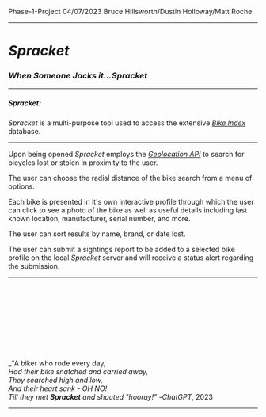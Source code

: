 Phase-1-Project
04/07/2023
Bruce Hillsworth/Dustin Holloway/Matt Roche

---

# **_Spracket_**

### **_When Someone Jacks it...Spracket_**

---

##### _Spracket_:

_Spracket_ is a multi-purpose tool used to access the extensive [_Bike Index_](https://bikeindex.org/why-donate) database.

---

Upon being opened _Spracket_ employs the _[Geolocation API](https://w3c.github.io/geolocation-api/#geolocation_interface)_ to search for bicycles lost or stolen in proximity to the user.

The user can choose the radial distance of the bike search from a menu of options.

Each bike is presented in it's own interactive profile through which the user can click to see a photo of the bike as well as useful details including last known location, manufacturer, serial number, and more.

The user can sort results by name, brand, or date lost.

The user can submit a sightings report to be added to a selected bike profile on the local _Spracket_ server and will receive a status alert regarding the submission.

---

</br></br></br></br>
</br></br></br></br>

_"A biker who rode every day,<br>
_Had their bike snatched and carried away,_<br>
_They searched high and low,_<br>
_And their heart sank - OH NO!_<br>
_Till they met **Spracket** and shouted "hooray!"_      -_ChatGPT_, 2023

---
